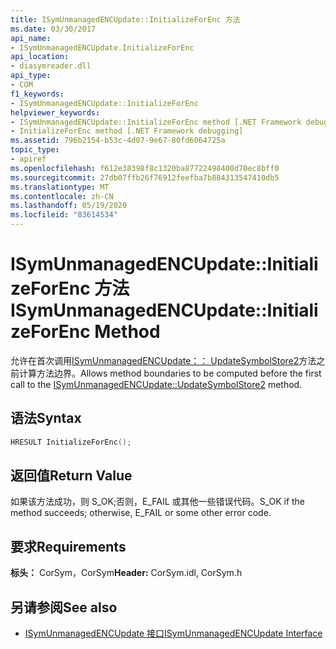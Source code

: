 ```yaml
---
title: ISymUnmanagedENCUpdate::InitializeForEnc 方法
ms.date: 03/30/2017
api_name:
- ISymUnmanagedENCUpdate.InitializeForEnc
api_location:
- diasymreader.dll
api_type:
- COM
f1_keywords:
- ISymUnmanagedENCUpdate::InitializeForEnc
helpviewer_keywords:
- ISymUnmanagedENCUpdate::InitializeForEnc method [.NET Framework debugging]
- InitializeForEnc method [.NET Framework debugging]
ms.assetid: 796b2154-b53c-4d07-9e67-80fd6064725a
topic_type:
- apiref
ms.openlocfilehash: f612e38398f8c1320ba87722498400d70ec8bff0
ms.sourcegitcommit: 27db07ffb26f76912feefba7b884313547410db5
ms.translationtype: MT
ms.contentlocale: zh-CN
ms.lasthandoff: 05/19/2020
ms.locfileid: "83614534"
---
```

# <a name="isymunmanagedencupdateinitializeforenc-method"></a><span data-ttu-id="39942-102">ISymUnmanagedENCUpdate::InitializeForEnc 方法</span><span class="sxs-lookup"><span data-stu-id="39942-102">ISymUnmanagedENCUpdate::InitializeForEnc Method</span></span>
<span data-ttu-id="39942-103">允许在首次调用[ISymUnmanagedENCUpdate：： UpdateSymbolStore2](isymunmanagedencupdate-updatesymbolstore2-method.md)方法之前计算方法边界。</span><span class="sxs-lookup"><span data-stu-id="39942-103">Allows method boundaries to be computed before the first call to the [ISymUnmanagedENCUpdate::UpdateSymbolStore2](isymunmanagedencupdate-updatesymbolstore2-method.md) method.</span></span>  
  
## <a name="syntax"></a><span data-ttu-id="39942-104">语法</span><span class="sxs-lookup"><span data-stu-id="39942-104">Syntax</span></span>  
  
```cpp  
HRESULT InitializeForEnc();  
```  
  
## <a name="return-value"></a><span data-ttu-id="39942-105">返回值</span><span class="sxs-lookup"><span data-stu-id="39942-105">Return Value</span></span>  
 <span data-ttu-id="39942-106">如果该方法成功，则 S_OK;否则，E_FAIL 或其他一些错误代码。</span><span class="sxs-lookup"><span data-stu-id="39942-106">S_OK if the method succeeds; otherwise, E_FAIL or some other error code.</span></span>  
  
## <a name="requirements"></a><span data-ttu-id="39942-107">要求</span><span class="sxs-lookup"><span data-stu-id="39942-107">Requirements</span></span>  
 <span data-ttu-id="39942-108">**标头：** CorSym，CorSym</span><span class="sxs-lookup"><span data-stu-id="39942-108">**Header:** CorSym.idl, CorSym.h</span></span>  
  
## <a name="see-also"></a><span data-ttu-id="39942-109">另请参阅</span><span class="sxs-lookup"><span data-stu-id="39942-109">See also</span></span>

- [<span data-ttu-id="39942-110">ISymUnmanagedENCUpdate 接口</span><span class="sxs-lookup"><span data-stu-id="39942-110">ISymUnmanagedENCUpdate Interface</span></span>](isymunmanagedencupdate-interface.md)
